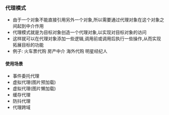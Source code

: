 ### 代理模式

* 由于一个对象不能直接引用另外一个对象,所以需要通过代理对象在这个对象之间起到中介作用
* 代理模式就是为目标对象创造一个代理对象,以实现对目标对象的访问
* 这样就可以在代理对象添加一些逻辑,调用前或调用后执行一些操作,从而实现拓展目标的功能
* 例子: 火车票代购  房产中介  海外代购   明星经纪人

#### 使用场景

* 事件委托代理
* 虚拟代理(图片预加载)
* 虚拟代理(图片懒加载)
* 缓存代理
* 防抖代理
* 代理跨域



